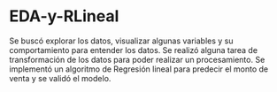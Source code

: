# EDA-y-RLineal
Se buscó explorar los datos, visualizar algunas variables y su comportamiento para entender los datos.
Se realizó alguna tarea de transformación de los datos para poder realizar un procesamiento.
Se implementó un algoritmo de Regresión lineal para predecir el monto de venta y se validó el modelo.

